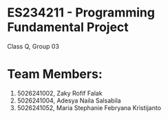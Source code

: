 # ES234211 - Programming Fundamental Project
Class Q, Group 03
# Team Members:
1. 5026241002, Zaky Rofif Falak
2. 5026241004, Adesya Naila Salsabila
3. 5026241052, Maria Stephanie Febryana Kristijanto
